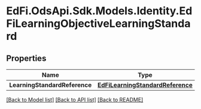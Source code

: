 # EdFi.OdsApi.Sdk.Models.Identity.EdFiLearningObjectiveLearningStandard
## Properties

Name | Type | Description | Notes
------------ | ------------- | ------------- | -------------
**LearningStandardReference** | [**EdFiLearningStandardReference**](EdFiLearningStandardReference.md) |  | 

[[Back to Model list]](../README.md#documentation-for-models) [[Back to API list]](../README.md#documentation-for-api-endpoints) [[Back to README]](../README.md)

